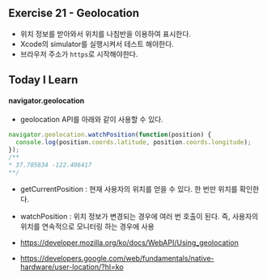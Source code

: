 ## Exercise 21 - Geolocation
- 위치 정보를 받아와서 위치를 나침반을 이용하여 표시한다.
- Xcode의 simulator를 실행시켜서 테스트 해야한다.
- 브라우저 주소가 `https`로 시작해야한다.

## Today I Learn

#### navigator.geolocation 
- geolocation API를 아래와 같이 사용할 수 있다.
```javascript
navigator.geolocation.watchPosition(function(position) {
  console.log(position.coords.latitude, position.coords.longitude);
});
/**
* 37.785834 -122.406417
**/
```

- getCurrentPosition : 현재 사용자의 위치를 얻을 수 있다. 한 번만 위치를 확인한다.
- watchPosition : 위치 정보가 변경되는 경우에 여러 번 호출이 된다. 즉, 사용자의 위치를 연속적으로 모니터링 하는 경우에 사용

- https://developer.mozilla.org/ko/docs/WebAPI/Using_geolocation
- https://developers.google.com/web/fundamentals/native-hardware/user-location/?hl=ko
